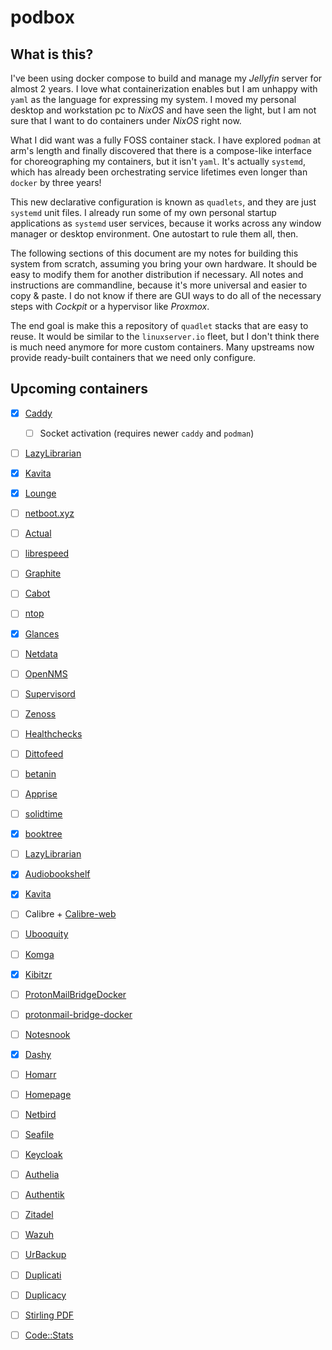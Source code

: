 # podbox

## What is this?

I've been using docker compose to build and manage my *Jellyfin* server for
almost 2 years. I love what containerization enables but I am unhappy with `yaml`
as the language for expressing my system. I moved my personal desktop and
workstation pc to *NixOS* and have seen the light, but I am not sure that I
want to do containers under *NixOS* right now.

What I did want was a fully FOSS container stack. I have explored `podman` at
arm's length and finally discovered that there is a compose-like interface for
choreographing my containers, but it isn't `yaml`. It's actually `systemd`,
which has already been orchestrating service lifetimes even longer than
`docker` by three years!

This new declarative configuration is known as `quadlets`, and they are just
`systemd` unit files. I already run some of my own personal startup
applications as `systemd` user services, because it works across any window
manager or desktop environment. One autostart to rule them all, then.

The following sections of this document are my notes for building this system
from scratch, assuming you bring your own hardware. It should be easy to modify
them for another distribution if necessary. All notes and instructions are
commandline, because it's more universal and easier to copy & paste. I do not
know if there are GUI ways to do all of the necessary steps with *Cockpit* or a
hypervisor like *Proxmox*.

The end goal is make this a repository of `quadlet` stacks that are easy to
reuse. It would be similar to the `linuxserver.io` fleet, but I don't think
there is much need anymore for more custom containers. Many upstreams now
provide ready-built containers that we need only configure.

## Upcoming containers

- [x] [Caddy](https://caddyserver.com)
    - [ ] Socket activation (requires newer `caddy` and `podman`)
- [ ] [LazyLibrarian](https://lazylibrarian.gitlab.io/)
- [x] [Kavita](https://www.kavitareader.com/)
- [x] [Lounge](https://thelounge.chat)
- [ ] [netboot.xyz](https://netboot.xyz)
- [ ] [Actual](https://actualbudget.github.io/docs/)
- [ ] [librespeed](https://librespeed.org)
- [ ] [Graphite](https://graphiteapp.org/)
- [ ] [Cabot](https://cabotapp.com/)
- [ ] [ntop](https://www.ntop.org/)
- [x] [Glances](https://nicolargo.github.io/glances/)
- [ ] [Netdata](https://www.netdata.cloud/)
- [ ] [OpenNMS](https://www.opennms.org/)
- [ ] [Supervisord](http://supervisord.org/)
- [ ] [Zenoss](https://www.zenoss.com/)
- [ ] [Healthchecks](https://healthchecks.io/)
- [ ] [Dittofeed](https://www.dittofeed.com)
- [ ] [betanin](https://github.com/sentriz/betanin)
- [ ] [Apprise](https://github.com/caronc/apprise)
- [ ] [solidtime](https://docs.solidtime.io/self-hosting/intro)
- [x] [booktree](https://github.com/myxdvz/booktree)
- [ ] [LazyLibrarian](https://gitlab.com/LazyLibrarian/LazyLibrarian)
- [x] [Audiobookshelf](https://www.audiobookshelf.org/)
- [x] [Kavita](https://kavitareader.com)
- [ ] Calibre + [Calibre-web](https://github.com/janeczku/calibre-web)
- [ ] [Ubooquity](https://vaemendis.net/ubooquity/)
- [ ] [Komga](https://komga.org/)
- [x] [Kibitzr](https://kibitzr.github.io/)
- [ ] [ProtonMailBridgeDocker](https://github.com/VideoCurio/ProtonMailBridgeDocker)
- [ ] [protonmail-bridge-docker](https://github.com/shenxn/protonmail-bridge-docker)
- [ ] [Notesnook](https://github.com/streetwriters/notesnook-sync-server)
- [x] [Dashy](https://dashy.to)
- [ ] [Homarr](https://homarr.dev/)
- [ ] [Homepage](https://gethomepage.dev/)
- [ ] [Netbird](https://netbird.io/)
- [ ] [Seafile](https://www.seafile.com)
- [ ] [Keycloak](https://www.keycloak.org)
- [ ] [Authelia](https://www.authelia.com/)
- [ ] [Authentik](https://goauthentik.io/)
- [ ] [Zitadel](https://zitadel.com/)
- [ ] [Wazuh](https://wazuh.com/)
- [ ] [UrBackup](https://urbackup.org)
- [ ] [Duplicati](https://duplicati.com/)
- [ ] [Duplicacy](https://duplicacy.com/)
- [ ] [Stirling PDF](https://stirlingpdf.io)
- [ ] [Code::Stats](https://codestats.net/)

